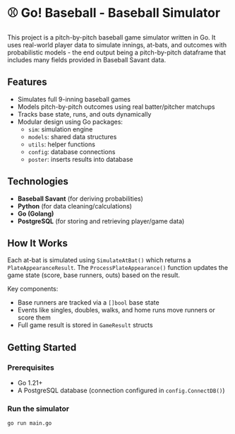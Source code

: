 # ⚾ Go! Baseball -  Baseball Simulator

This project is a pitch-by-pitch baseball game simulator written in Go. It uses real-world player data to simulate innings, at-bats, and outcomes with probabilistic models - the end output being a pitch-by-pitch dataframe that includes many fields provided in Baseball Savant data.

## Features

- Simulates full 9-inning baseball games
- Models pitch-by-pitch outcomes using real batter/pitcher matchups
- Tracks base state, runs, and outs dynamically
- Modular design using Go packages:
  - `sim`: simulation engine
  - `models`: shared data structures
  - `utils`: helper functions
  - `config`: database connections
  - `poster`: inserts results into database

## Technologies

- **Baseball Savant** (for deriving probabilities)
- **Python** (for data cleaning/calculations)
- **Go (Golang)**
- **PostgreSQL** (for storing and retrieving player/game data)

## How It Works

Each at-bat is simulated using `SimulateAtBat()` which returns a `PlateAppearanceResult`. The `ProcessPlateAppearance()` function updates the game state (score, base runners, outs) based on the result.

Key components:
- Base runners are tracked via a `[]bool` base state
- Events like singles, doubles, walks, and home runs move runners or score them
- Full game result is stored in `GameResult` structs

## Getting Started

### Prerequisites

- Go 1.21+
- A PostgreSQL database (connection configured in `config.ConnectDB()`)

### Run the simulator

```bash
go run main.go
